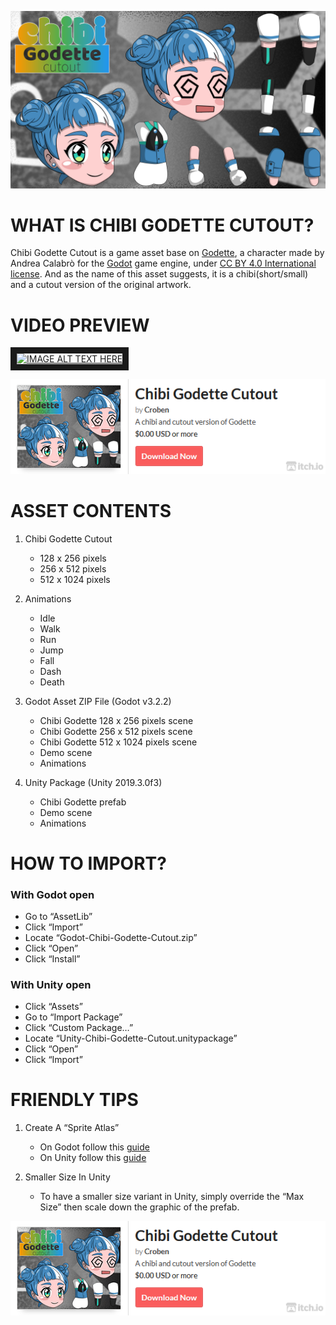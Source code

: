 ![Cover](images/chibi-godette-cutout.png)

# WHAT IS CHIBI GODETTE CUTOUT?

Chibi Godette Cutout is a game asset base on [Godette](https://github.com/godotengine/godot-design/tree/master/godette), a character made by Andrea Calabrò for the [Godot](https://godotengine.org/) game engine, under [CC BY 4.0 International license](https://github.com/godotengine/godot-design/blob/master/LICENSE). And as the name of this asset suggests, it is a chibi(short/small) and a cutout version of the original artwork.


# VIDEO PREVIEW
<a href="http://www.youtube.com/watch?feature=player_embedded&v=Q7U6fhDBsGo" target="_blank"><img src="http://img.youtube.com/vi/Q7U6fhDBsGo/0.jpg" 
alt="IMAGE ALT TEXT HERE" width="853" height="480" border="10" /></a>


[![DOWNLOAD](images/chibi-godette-cutout-download.png)](https://croben.itch.io/chibi-godette-cutout/purchase?popup=1)


# ASSET CONTENTS

1. Chibi Godette Cutout
    - 128 x 256 pixels
    - 256 x 512 pixels
    - 512 x 1024 pixels

2. Animations
    - Idle
    - Walk
    - Run
    - Jump
    - Fall
    - Dash
    - Death

3. Godot Asset ZIP File (Godot v3.2.2)
    - Chibi Godette 128 x 256 pixels scene 
    - Chibi Godette 256 x 512 pixels scene
    - Chibi Godette 512 x 1024 pixels scene
    - Demo scene
    - Animations

4. Unity Package (Unity 2019.3.0f3)
    - Chibi Godette prefab
    - Demo scene
    - Animations


# HOW TO IMPORT?

### With Godot open
   - Go to “AssetLib”
   - Click “Import”
   - Locate “Godot-Chibi-Godette-Cutout.zip”
   - Click “Open”
   - Click “Install”

### With Unity open
   - Click “Assets”
   - Go to “Import Package”
   - Click “Custom Package…”
   - Locate “Unity-Chibi-Godette-Cutout.unitypackage”
   - Click “Open”
   - Click “Import”


# FRIENDLY TIPS

1. Create A “Sprite Atlas”
    - On Godot follow this [guide](https://godotengine.org/article/atlas-support-returns-godot-3-2)
    - On Unity follow this [guide](https://docs.unity3d.com/Manual/SpriteAtlasWorkflow.html)

2. Smaller Size In Unity
    - To have a smaller size variant in Unity, simply override the “Max Size” then scale down the graphic of the prefab.
    
    
[![DOWNLOAD](images/chibi-godette-cutout-download.png)](https://croben.itch.io/chibi-godette-cutout/purchase?popup=1)
